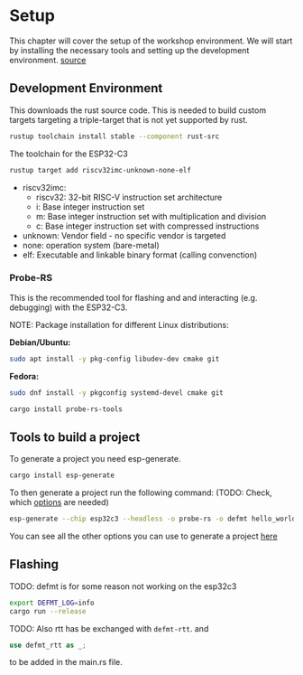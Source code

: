 # Setup

This chapter will cover the setup of the workshop environment. We will start by installing the necessary tools and setting up the development environment. [source](https://docs.espressif.com/projects/rust/book/installation/riscv.html)

## Development Environment

This downloads the rust source code. This is needed to build custom targets targeting a triple-target that is not yet supported by rust.

```sh
rustup toolchain install stable --component rust-src
```

The toolchain for the ESP32-C3

```sh
rustup target add riscv32imc-unknown-none-elf
```

- riscv32imc:
  - riscv32: 32-bit RISC-V instruction set architecture
  - i: Base integer instruction set
  - m: Base integer instruction set with multiplication and division
  - c: Base integer instruction set with compressed instructions
- unknown: Vendor field - no specific vendor is targeted
- none: operation system (bare-metal)
- elf: Executable and linkable binary format (calling convenction)

### Probe-RS

This is the recommended tool for flashing and and interacting (e.g. debugging) with the ESP32-C3.

NOTE: Package installation for different Linux distributions:

**Debian/Ubuntu:**
```sh
sudo apt install -y pkg-config libudev-dev cmake git
```

**Fedora:**
```sh
sudo dnf install -y pkgconfig systemd-devel cmake git
```


```sh
cargo install probe-rs-tools
```

## Tools to build a project

To generate a project you need esp-generate.

```sh
cargo install esp-generate
```

To then generate a project run the following command: (TODO: Check, which [options](https://github.com/esp-rs/esp-generate?tab=readme-ov-file#available-options) are needed)

```sh
esp-generate --chip esp32c3 --headless -o probe-rs -o defmt hello_world
```

You can see all the other options you can use to generate a project [here](https://github.com/esp-rs/esp-generate?tab=readme-ov-file#available-options)

## Flashing

TODO: defmt is for some reason not working on the esp32c3

```sh
export DEFMT_LOG=info
cargo run --release
```

TODO: Also rtt has be exchanged with `defmt-rtt`.
and

```rust
use defmt_rtt as _;
```

to be added in the main.rs file.

